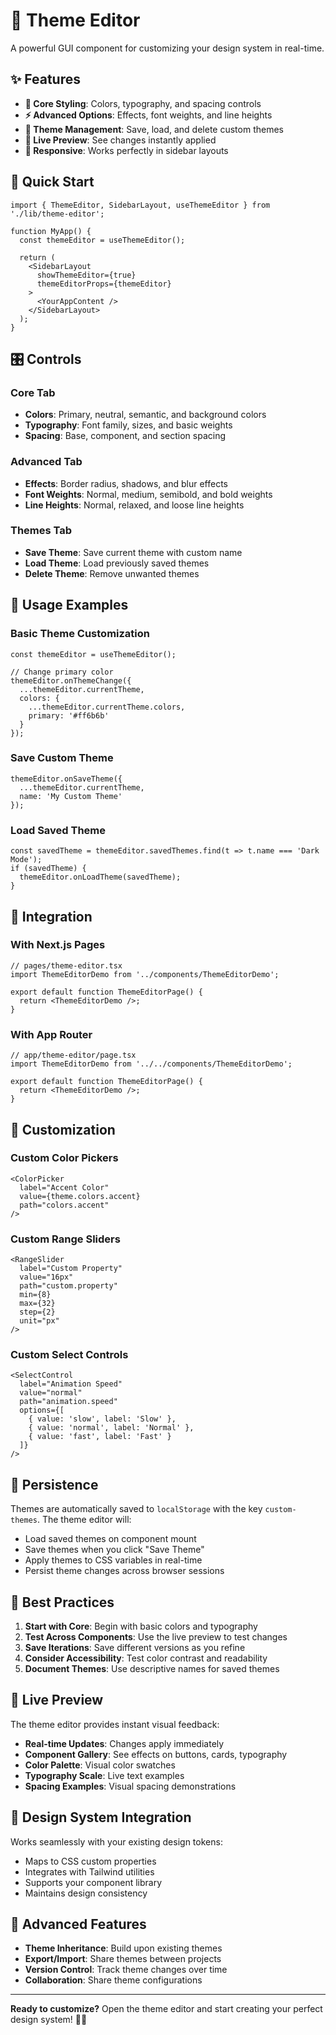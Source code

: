 # 🎨 Theme Editor

A powerful GUI component for customizing your design system in real-time.

## ✨ Features

- **🎨 Core Styling**: Colors, typography, and spacing controls
- **⚡ Advanced Options**: Effects, font weights, and line heights
- **💾 Theme Management**: Save, load, and delete custom themes
- **🔄 Live Preview**: See changes instantly applied
- **📱 Responsive**: Works perfectly in sidebar layouts

## 🚀 Quick Start

```tsx
import { ThemeEditor, SidebarLayout, useThemeEditor } from './lib/theme-editor';

function MyApp() {
  const themeEditor = useThemeEditor();

  return (
    <SidebarLayout
      showThemeEditor={true}
      themeEditorProps={themeEditor}
    >
      <YourAppContent />
    </SidebarLayout>
  );
}
```

## 🎛️ Controls

### Core Tab
- **Colors**: Primary, neutral, semantic, and background colors
- **Typography**: Font family, sizes, and basic weights
- **Spacing**: Base, component, and section spacing

### Advanced Tab
- **Effects**: Border radius, shadows, and blur effects
- **Font Weights**: Normal, medium, semibold, and bold weights
- **Line Heights**: Normal, relaxed, and loose line heights

### Themes Tab
- **Save Theme**: Save current theme with custom name
- **Load Theme**: Load previously saved themes
- **Delete Theme**: Remove unwanted themes

## 🎯 Usage Examples

### Basic Theme Customization
```tsx
const themeEditor = useThemeEditor();

// Change primary color
themeEditor.onThemeChange({
  ...themeEditor.currentTheme,
  colors: {
    ...themeEditor.currentTheme.colors,
    primary: '#ff6b6b'
  }
});
```

### Save Custom Theme
```tsx
themeEditor.onSaveTheme({
  ...themeEditor.currentTheme,
  name: 'My Custom Theme'
});
```

### Load Saved Theme
```tsx
const savedTheme = themeEditor.savedThemes.find(t => t.name === 'Dark Mode');
if (savedTheme) {
  themeEditor.onLoadTheme(savedTheme);
}
```

## 🔧 Integration

### With Next.js Pages
```tsx
// pages/theme-editor.tsx
import ThemeEditorDemo from '../components/ThemeEditorDemo';

export default function ThemeEditorPage() {
  return <ThemeEditorDemo />;
}
```

### With App Router
```tsx
// app/theme-editor/page.tsx
import ThemeEditorDemo from '../../components/ThemeEditorDemo';

export default function ThemeEditorPage() {
  return <ThemeEditorDemo />;
}
```

## 🎨 Customization

### Custom Color Pickers
```tsx
<ColorPicker
  label="Accent Color"
  value={theme.colors.accent}
  path="colors.accent"
/>
```

### Custom Range Sliders
```tsx
<RangeSlider
  label="Custom Property"
  value="16px"
  path="custom.property"
  min={8}
  max={32}
  step={2}
  unit="px"
/>
```

### Custom Select Controls
```tsx
<SelectControl
  label="Animation Speed"
  value="normal"
  path="animation.speed"
  options={[
    { value: 'slow', label: 'Slow' },
    { value: 'normal', label: 'Normal' },
    { value: 'fast', label: 'Fast' }
  ]}
/>
```

## 💾 Persistence

Themes are automatically saved to `localStorage` with the key `custom-themes`. The theme editor will:

- Load saved themes on component mount
- Save themes when you click "Save Theme"
- Apply themes to CSS variables in real-time
- Persist theme changes across browser sessions

## 🎯 Best Practices

1. **Start with Core**: Begin with basic colors and typography
2. **Test Across Components**: Use the live preview to test changes
3. **Save Iterations**: Save different versions as you refine
4. **Consider Accessibility**: Test color contrast and readability
5. **Document Themes**: Use descriptive names for saved themes

## 🔄 Live Preview

The theme editor provides instant visual feedback:

- **Real-time Updates**: Changes apply immediately
- **Component Gallery**: See effects on buttons, cards, typography
- **Color Palette**: Visual color swatches
- **Typography Scale**: Live text examples
- **Spacing Examples**: Visual spacing demonstrations

## 🎨 Design System Integration

Works seamlessly with your existing design tokens:

- Maps to CSS custom properties
- Integrates with Tailwind utilities
- Supports your component library
- Maintains design consistency

## 🚀 Advanced Features

- **Theme Inheritance**: Build upon existing themes
- **Export/Import**: Share themes between projects
- **Version Control**: Track theme changes over time
- **Collaboration**: Share theme configurations

---

**Ready to customize?** Open the theme editor and start creating your perfect design system! 🎨✨